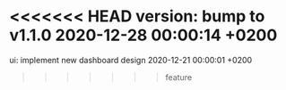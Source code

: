 <<<<<<< HEAD
version: bump to v1.1.0 2020-12-28 00:00:14 +0200
=======
ui: implement new dashboard design 2020-12-21 00:00:01 +0200
>>>>>>> feature
